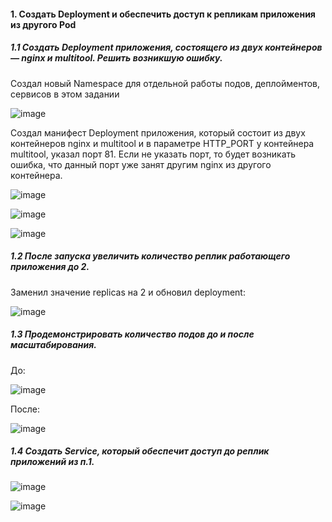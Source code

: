 #### 1. Создать Deployment и обеспечить доступ к репликам приложения из другого Pod

##### 1.1 Создать Deployment приложения, состоящего из двух контейнеров — nginx и multitool. Решить возникшую ошибку.

Создал новый Namespace для отдельной работы подов, деплойментов, сервисов в этом задании

![image](https://github.com/inyushov/devops-netology/assets/127683348/2427e457-25e1-44fb-b98d-069e6df55d50)

Создал манифест Deployment приложения, который состоит из двух контейнеров nginx и multitool и в параметре HTTP_PORT у контейнера multitool, указал порт 81.
Если не указать порт, то будет возникать ошибка, что данный порт уже занят другим nginx из другого контейнера.

![image](https://github.com/inyushov/devops-netology/assets/127683348/e9d0d270-4220-428b-8000-de5eef656979)

![image](https://github.com/inyushov/devops-netology/assets/127683348/4734852c-d167-4d40-94c2-71ef200d5a13)

![image](https://github.com/inyushov/devops-netology/assets/127683348/a0c4c945-0a63-4c83-8493-f6625b1f0a42)

##### 1.2 После запуска увеличить количество реплик работающего приложения до 2.

Заменил значение replicas на 2 и обновил deployment:

![image](https://github.com/inyushov/devops-netology/assets/127683348/4f21993f-cdbe-42e5-bf5a-170b1ada2a0a)

##### 1.3 Продемонстрировать количество подов до и после масштабирования.

До:

![image](https://github.com/inyushov/devops-netology/assets/127683348/6355b5c7-c3d7-4e4e-b0aa-f59b2954471a)

После:

![image](https://github.com/inyushov/devops-netology/assets/127683348/5784f231-0577-4861-9173-d4efc6733d1b)

##### 1.4 Создать Service, который обеспечит доступ до реплик приложений из п.1.

![image](https://github.com/inyushov/devops-netology/assets/127683348/94c31afd-ae5b-4fc8-a264-ab8d561059d7)

![image](https://github.com/inyushov/devops-netology/assets/127683348/7fc41b1a-c991-41bb-82c3-3cd53eac8e19)







